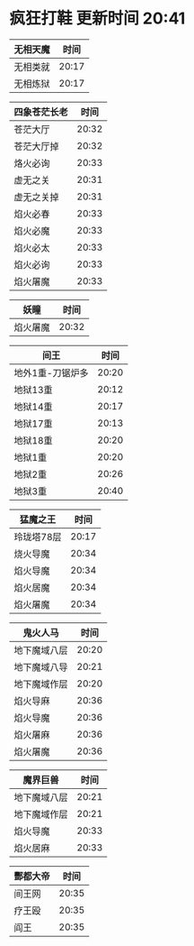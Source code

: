 # 疯狂打鞋 更新时间 20:41

| 无相天魔   | 时间    |
|--------|-------|
| 无相类就 | 20:17 |
| 无相炼狱 | 20:17 |

| 四象苍茫长老   | 时间    |
|--------|-------|
| 苍茫大厅 | 20:32 |
| 苍茫大厅掉 | 20:32 |
| 烙火必询 | 20:33 |
| 虚无之关 | 20:31 |
| 虚无之关掉 | 20:31 |
| 焰火必春 | 20:33 |
| 焰火必魔 | 20:33 |
| 焰火必太 | 20:33 |
| 焰火必询 | 20:33 |
| 焰火屠魔 | 20:33 |

| 妖瞳   | 时间    |
|--------|-------|
| 焰火屠魔 | 20:32 |

| 间王   | 时间    |
|--------|-------|
| 地外1重-刀锯炉多 | 20:20 |
| 地狱13重 | 20:12 |
| 地狱14重 | 20:17 |
| 地狱17重 | 20:13 |
| 地狱18重 | 20:20 |
| 地狱1重 | 20:20 |
| 地狱2重 | 20:26 |
| 地狱3重 | 20:40 |

| 猛魔之王   | 时间    |
|--------|-------|
| 玲珑塔78层 | 20:17 |
| 烧火导魔 | 20:34 |
| 焰火导魔 | 20:34 |
| 焰火居魔 | 20:34 |
| 焰火屠魔 | 20:34 |

| 鬼火人马   | 时间    |
|--------|-------|
| 地下魔域八层 | 20:20 |
| 地下魔域八导 | 20:21 |
| 地下魔域作层 | 20:20 |
| 焰火导麻 | 20:36 |
| 焰火导魔 | 20:36 |
| 焰火屠麻 | 20:36 |
| 焰火屠魔 | 20:36 |

| 魔界巨兽   | 时间    |
|--------|-------|
| 地下魔域八层 | 20:21 |
| 地下魔域作层 | 20:21 |
| 焰火导魔 | 20:33 |
| 焰火居麻 | 20:33 |

| 酆都大帝   | 时间    |
|--------|-------|
| 间王网 | 20:35 |
| 疗王殴 | 20:35 |
| 阎王 | 20:35 |